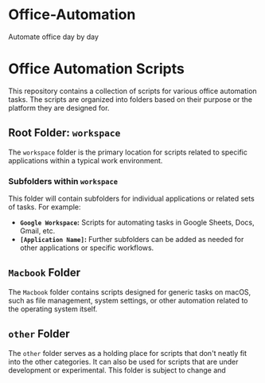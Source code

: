 # Office-Automation
Automate office day by day
# Office Automation Scripts

This repository contains a collection of scripts for various office automation tasks.  The scripts are organized into folders based on their purpose or the platform they are designed for.

## Root Folder: `workspace`

The `workspace` folder is the primary location for scripts related to specific applications within a typical work environment.

### Subfolders within `workspace`

This folder will contain subfolders for individual applications or related sets of tasks.  For example:

*   **`Google Workspace`:** Scripts for automating tasks in Google Sheets, Docs, Gmail, etc.
*   **`[Application Name]`:**  Further subfolders can be added as needed for other applications or specific workflows.

## `Macbook` Folder

The `Macbook` folder contains scripts designed for generic tasks on macOS, such as file management, system settings, or other automation related to the operating system itself.

## `other` Folder

The `other` folder serves as a holding place for scripts that don't neatly fit into the other categories.  It can also be used for scripts that are under development or experimental.  This folder is subject to change and
